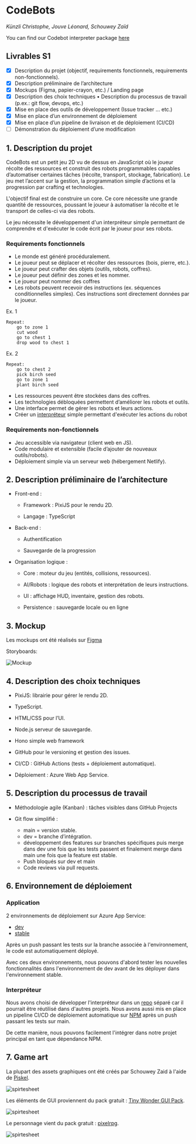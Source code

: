 # CodeBots

*Künzli Christophe, Jouve Léonard, Schouwey Zaïd*

You can find our Codebot interpreter package [here](https://github.com/LeonardJouve/CodeBotsInterpreter)

## Livrables S1

- [X] Description du projet (objectif, requirements fonctionnels, requirements non-fonctionnels).
- [X] Description préliminaire de l’architecture
- [X] Mockups (Figma, papier-crayon, etc.) / Landing page
- [X] Description des choix techniques • Description du processus de travail (p.ex.: git flow, devops, etc.)
- [X] Mise en place des outils de développement (Issue tracker … etc.)
- [X] Mise en place d’un environnement de déploiement
- [X] Mise en place d’un pipeline de livraison et de déploiement (CI/CD)
- [ ] Démonstration du déploiement d’une modification

## 1. Description du projet

CodeBots est un petit jeu 2D vu de dessus en JavaScript où le joueur récolte des ressources et construit des robots
programmables capables d’automatiser certaines tâches (récolte, transport, stockage, fabrication). Le jeu met l’accent
sur la gestion, la programmation simple d’actions et la progression par crafting et technologies.

L'objectif final est de construire un core. Ce core nécessite une grande quantité de ressources, poussant le joueur à
automatiser la récolte et le transport de celles-ci via des robots.

Le jeu nécessite le développement d'un interpréteur simple permettant de comprendre et d'exécuter le code écrit par le
joueur pour ses robots.

### Requirements fonctionnels

- Le monde est généré procéduralement.
- Le joueur peut se déplacer et récolter des ressources (bois, pierre, etc.).
- Le joueur peut crafter des objets (outils, robots, coffres).
- Le joueur peut définir des zones et les nommer.
- Le joueur peut nommer des coffres
- Les robots peuvent recevoir des instructions (ex. séquences conditionnelles simples). Ces instructions sont
  directement données par le joueur.

Ex. 1

```
Repeat:
    go to zone 1
    cut wood
    go to chest 1
    drop wood to chest 1
```

Ex. 2

```
Repeat:
    go to chest 2
    pick birch seed
    go to zone 1
    plant birch seed
```

- Les ressources peuvent être stockées dans des coffres.
- Les technologies débloquées permettent d’améliorer les robots et outils.
- Une interface permet de gérer les robots et leurs actions.
- Créer un [interpréteur](https://github.com/LeonardJouve/CodeBotsInterpreter) simple permettant d'exécuter les actions
  du robot

### Requirements non-fonctionnels

- Jeu accessible via navigateur (client web en JS).
- Code modulaire et extensible (facile d’ajouter de nouveaux outils/robots).
- Déploiement simple via un serveur web (hébergement Netlify).

## 2. Description préliminaire de l’architecture

- Front-end :

    - Framework : PixiJS pour le rendu 2D.

    - Langage : TypeScript

- Back-end :
    - Authentification

    - Sauvegarde de la progression

- Organisation logique :

    - Core : moteur du jeu (entités, collisions, ressources).

    - AI/Robots : logique des robots et interprétation de leurs instructions.

    - UI : affichage HUD, inventaire, gestion des robots.

    - Persistence : sauvegarde locale ou en ligne

## 3. Mockup

Les mockups ont été réalisés
sur [Figma](https://www.figma.com/design/tnGuliOxWSMdlvZOj1Epsm/Game?node-id=0-1&p=f&t=2IQgDc3RoBgWTm9V-0)

Storyboards:

![Mockup](./res/storyboard.png)

## 4. Description des choix techniques

- PixiJS: librairie pour gérer le rendu 2D.

- TypeScript.

- HTML/CSS pour l’UI.

- Node.js serveur de sauvegarde.

- Hono simple web framework

- GitHub pour le versioning et gestion des issues.

- CI/CD : GitHub Actions (tests + déploiement automatique).

- Déploiement : Azure Web App Service.

## 5. Description du processus de travail

- Méthodologie agile (Kanban) : tâches visibles dans GitHub Projects

- Git flow simplifié :
    - main = version stable.
    - dev = branche d’intégration.
    - développement des features sur branches spécifiques puis merge dans dev une fois que les tests passent et
      finalement merge dans main une fois que la feature est stable.
    - Push bloqués sur dev et main
    - Code reviews via pull requests.

## 6. Environnement de déploiement

### Application

2 environnements de déploiement sur Azure App Service:

- [dev](https://codebots-dev-web-app.azurewebsites.net/)
- [stable](https://codebots-stable-web-app.azurewebsites.net/)

Après un push passant les tests sur la branche associée à l'environnement, le code est automatiquement déployé.

Avec ces deux environnements, nous pouvons d'abord tester les nouvelles fonctionnalités dans l'environnement de dev
avant de les déployer dans l'environnement stable.

### Interpréteur

Nous avons choisi de développer l'interpréteur dans un [repo](https://github.com/LeonardJouve/CodeBotsInterpreter)
séparé car il pourrait être réutilisé dans d'autres projets. Nous avons aussi mis en place un pipeline CI/CD de
déploiement automatique sur [NPM](https://www.npmjs.com/package/codebotsinterpreter) après un push passant les tests sur
main.

De cette manière, nous pouvons facilement l'intégrer dans notre projet principal en tant que dépendance NPM.

## 7. Game art

La plupart des assets graphiques ont été créés par Schouwey Zaid à l'aide de [Piskel](https://www.piskelapp.com/).

![spirtesheet](./src/client/public/assets/spritesheet.png)

Les éléments de GUI proviennent du pack
gratuit : [Tiny Wonder GUI Pack](https://butterymilk.itch.io/tiny-wonder-gui-pack).

![spirtesheet](./src/client/public/assets/gui.png)

Le personnage vient du pack gratuit : [pixelrpg](https://snoblin.itch.io/pixel-rpg-free-npc).

![spirtesheet](./src/client/public/assets/character.png)


